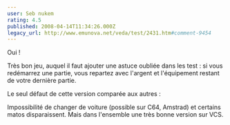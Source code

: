 ```yaml
---
user: Seb nukem
rating: 4.5
published: 2008-04-14T11:34:26.000Z
legacy_url: http://www.emunova.net/veda/test/2431.htm#comment-9454
---
```

Oui !

Très bon jeu, auquel il faut ajouter une astuce oubliée dans les test : si vous redémarrez une partie, vous repartez avec l'argent et l'équipement restant de votre dernière partie.

Le seul défaut de cette version comparée aux autres :

Impossibilité de changer de voiture (possible sur C64, Amstrad) et certains matos disparaissent. Mais dans l'ensemble une très bonne version sur VCS.